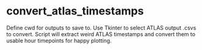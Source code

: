# convert_atlas_timestamps

Define cwd for outputs to save to. Use Tkinter to select ATLAS output .csvs to convert.
Script will extract weird ATLAS timestamps and convert them to usable hour timepoints
for happy plotting.
